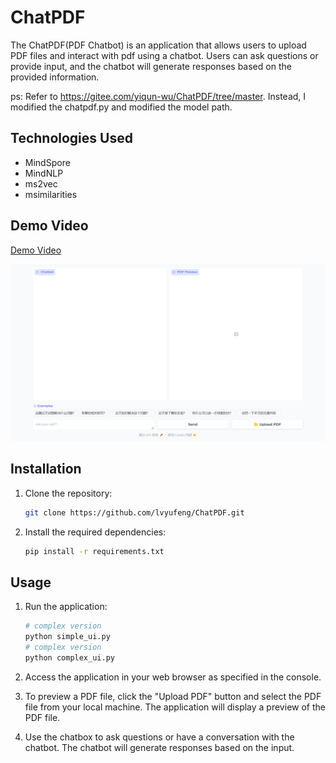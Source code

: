 # ChatPDF

The ChatPDF(PDF Chatbot) is an application that allows users to upload PDF files and interact with pdf using a chatbot. Users can ask questions or provide input, and the chatbot will generate responses based on the provided information.

ps: Refer to https://gitee.com/yiqun-wu/ChatPDF/tree/master. Instead, I modified the chatpdf.py and modified the model path.
## Technologies Used

- MindSpore
- MindNLP
- ms2vec
- msimilarities


## Demo Video

[Demo Video]()

[![ChatPDF](./assets/chatpdf.png)]()

## Installation

1. Clone the repository:

   ```bash
   git clone https://github.com/lvyufeng/ChatPDF.git
   ```

2. Install the required dependencies:

   ```bash
   pip install -r requirements.txt
   ```

## Usage

1. Run the application:

   ```bash
   # complex version
   python simple_ui.py
   # complex version
   python complex_ui.py
   ```

2. Access the application in your web browser as specified in the console.

3. To preview a PDF file, click the "Upload PDF" button and select the PDF file from your local machine. The application will display a preview of the PDF file.

5. Use the chatbox to ask questions or have a conversation with the chatbot. The chatbot will generate responses based on the input.
